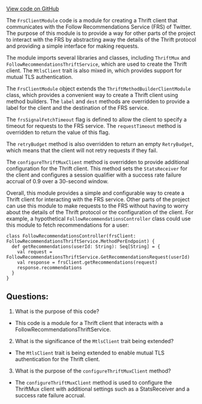 [View code on GitHub](https://github.com/misbahsy/the-algorithm/cr-mixer/server/src/main/scala/com/twitter/cr_mixer/module/thrift_client/FrsClientModule.scala)

The `FrsClientModule` code is a module for creating a Thrift client that communicates with the Follow Recommendations Service (FRS) of Twitter. The purpose of this module is to provide a way for other parts of the project to interact with the FRS by abstracting away the details of the Thrift protocol and providing a simple interface for making requests.

The module imports several libraries and classes, including `ThriftMux` and `FollowRecommendationsThriftService`, which are used to create the Thrift client. The `MtlsClient` trait is also mixed in, which provides support for mutual TLS authentication.

The `FrsClientModule` object extends the `ThriftMethodBuilderClientModule` class, which provides a convenient way to create a Thrift client using method builders. The `label` and `dest` methods are overridden to provide a label for the client and the destination of the FRS service.

The `frsSignalFetchTimeout` flag is defined to allow the client to specify a timeout for requests to the FRS service. The `requestTimeout` method is overridden to return the value of this flag.

The `retryBudget` method is also overridden to return an empty `RetryBudget`, which means that the client will not retry requests if they fail.

The `configureThriftMuxClient` method is overridden to provide additional configuration for the Thrift client. This method sets the `StatsReceiver` for the client and configures a session qualifier with a success rate failure accrual of 0.9 over a 30-second window.

Overall, this module provides a simple and configurable way to create a Thrift client for interacting with the FRS service. Other parts of the project can use this module to make requests to the FRS without having to worry about the details of the Thrift protocol or the configuration of the client. For example, a hypothetical `FollowRecommendationsController` class could use this module to fetch recommendations for a user:

```
class FollowRecommendationsController(frsClient: FollowRecommendationsThriftService.MethodPerEndpoint) {
  def getRecommendations(userId: String): Seq[String] = {
    val request = FollowRecommendationsThriftService.GetRecommendationsRequest(userId)
    val response = frsClient.getRecommendations(request)
    response.recommendations
  }
}
```
## Questions: 
 1. What is the purpose of this code?
- This code is a module for a Thrift client that interacts with a FollowRecommendationsThriftService.

2. What is the significance of the `MtlsClient` trait being extended?
- The `MtlsClient` trait is being extended to enable mutual TLS authentication for the Thrift client.

3. What is the purpose of the `configureThriftMuxClient` method?
- The `configureThriftMuxClient` method is used to configure the ThriftMux client with additional settings such as a StatsReceiver and a success rate failure accrual.